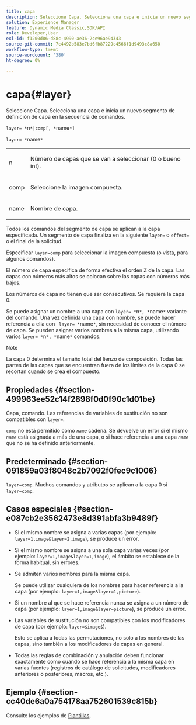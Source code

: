 ```yaml
---
title: capa
description: Seleccione Capa. Selecciona una capa e inicia un nuevo segmento de definición de capa en la secuencia de comandos.
solution: Experience Manager
feature: Dynamic Media Classic,SDK/API
role: Developer,User
exl-id: f1200d86-d88c-4990-ae36-2ce96ae94343
source-git-commit: 7c4492b583e7bd6fb87229c4566f1d9493c8a650
workflow-type: tm+mt
source-wordcount: '380'
ht-degree: 0%

---
```


# capa{#layer}

Seleccione Capa. Selecciona una capa e inicia un nuevo segmento de definición de capa en la secuencia de comandos.

`layer= *`n`*|comp[, *`name`*]`

`layer= *`name`*`

<table id="simpletable_22DE3365A6454949B0D30C6D7110476E"> 
 <tr class="strow"> 
  <td class="stentry"> <p><span class="codeph"> <span class="varname"> n</span></span> </p></td> 
  <td class="stentry"> <p>Número de capas que se van a seleccionar (0 o bueno int). </p></td> 
 </tr> 
 <tr class="strow"> 
  <td class="stentry"> <p><span class="codeph"> comp</span> </p></td> 
  <td class="stentry"> <p>Seleccione la imagen compuesta. </p></td> 
 </tr> 
 <tr class="strow"> 
  <td class="stentry"> <p><span class="codeph"> <span class="varname"> name</span></span> </p></td> 
  <td class="stentry"> <p>Nombre de capa. </p></td> 
 </tr> 
</table>

Todos los comandos del segmento de capa se aplican a la capa especificada. Un segmento de capa finaliza en la siguiente `layer=` o `effect=` o el final de la solicitud.

Especificar `layer=comp` para seleccionar la imagen compuesta (o vista, para algunos comandos).

El número de capa especifica de forma efectiva el orden Z de la capa. Las capas con números más altos se colocan sobre las capas con números más bajos.

Los números de capa no tienen que ser consecutivos. Se requiere la capa 0.

Se puede asignar un nombre a una capa con `layer= *`n`*, *`name`*` variante del comando. Una vez definida una capa con nombre, se puede hacer referencia a ella con ` layer= *`name`*`, sin necesidad de conocer el número de capa. Se pueden asignar varios nombres a la misma capa, utilizando varios `layer= *`n`*, *`name`*` comandos.

>[!NOTE]
>
>La capa 0 determina el tamaño total del lienzo de composición. Todas las partes de las capas que se encuentran fuera de los límites de la capa 0 se recortan cuando se crea el compuesto.

## Propiedades {#section-499963ee52c14f2898f0d0f90c1d01be}

Capa, comando. Las referencias de variables de sustitución no son compatibles con `layer=`.

`comp` no está permitido como *`name`* cadena. Se devuelve un error si el mismo *`name`* está asignada a más de una capa, o si hace referencia a una capa *`name`* que no se ha definido anteriormente.

## Predeterminado {#section-091859a03f8048c2b7092f0fec9c1006}

`layer=comp`. Muchos comandos y atributos se aplican a la capa 0 si `layer=comp`.

## Casos especiales {#section-e087cb2e3562473e8d391abfa3b9489f}

* Si el mismo nombre se asigna a varias capas (por ejemplo: `layer=1,image&layer=2,image`), se produce un error.
* Si el mismo nombre se asigna a una sola capa varias veces (por ejemplo: `layer=1,image&layer=1,image`), el ámbito se establece de la forma habitual, sin errores.
* Se admiten varios nombres para la misma capa.

   Se puede utilizar cualquiera de los nombres para hacer referencia a la capa (por ejemplo: `layer=1,image&layer=1,picture`).
* Si un nombre al que se hace referencia nunca se asigna a un número de capa (por ejemplo: `layer=1,image&layer=picture`), se produce un error.
* Las variables de sustitución no son compatibles con los modificadores de capa (por ejemplo: `layer=$image$`).

   Esto se aplica a todas las permutaciones, no solo a los nombres de las capas, sino también a los modificadores de capas en general.

* Todas las reglas de combinación y anulación deben funcionar exactamente como cuando se hace referencia a la misma capa en varias fuentes (registros de catálogo de solicitudes, modificadores anteriores o posteriores, macros, etc.).

## Ejemplo {#section-cc40de6a0a754178aa752601539c815b}

Consulte los ejemplos de [Plantillas](../../../../../is-api/http-ref/image-serving-api-ref/c-http-protocol-reference/c-templates/c-templates.md#concept-3cd2d2adae0e41b2979b9640244d4d3e).
